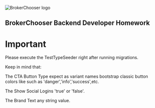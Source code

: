 <img src="https://brokerchooser.com/images/brokerchooser-logo.png" alt="BrokerChooser logo">

## BrokerChooser Backend Developer Homework

# Important

Please execute the TestTypeSeeder right after running migrations.

Keep in mind that:

The CTA Button Type expect as variant names bootstrap classic button colors like such as 'danger','info','success',etc.

The Show Social Logins 'true' or 'false'.

The Brand Text any string value.



